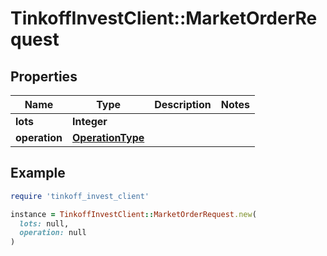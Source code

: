 # TinkoffInvestClient::MarketOrderRequest

## Properties

| Name | Type | Description | Notes |
| ---- | ---- | ----------- | ----- |
| **lots** | **Integer** |  |  |
| **operation** | [**OperationType**](OperationType.md) |  |  |

## Example

```ruby
require 'tinkoff_invest_client'

instance = TinkoffInvestClient::MarketOrderRequest.new(
  lots: null,
  operation: null
)
```

